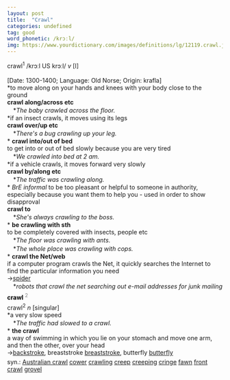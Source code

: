 ```yaml
---
layout: post
title:  "Crawl"
categories: undefined
tag: good
word_phonetic: /krɔːl/
img: https://www.yourdictionary.com/images/definitions/lg/12119.crawl.jpg
---
```

<DIV style="MARGIN: 0px 0px 5px">crawl<SUP>1</SUP> /krɔːl US krɔːl/ <I>v</I> [I] <BR><BR>[Date: 1300-1400; Language: Old Norse; Origin: krafla]<BR>*to move along on your hands and knees with your body close to the ground<BR><B>crawl along/across etc</B><BR>　*<I>The baby crawled across the floor.</I><BR>*if an insect crawls, it moves using its legs<BR><B>crawl over/up etc</B><BR>　*<I>There's a bug crawling up your leg.</I><BR>* <B>crawl into/out of bed</B><BR>to get into or out of bed slowly because you are very tired<BR>　*<I>We crawled into bed at 2 am.</I><BR>*if a vehicle crawls, it moves forward very slowly<BR><B>crawl by/along etc</B><BR>　*<I>The traffic was crawling along.</I><BR>* <I>BrE informal</I> to be too pleasant or helpful to someone in authority, especially because you want them to help you - used in order to show disapproval<BR><B>crawl to</B><BR>　*<I>She's always crawling to the boss.</I><BR>* <B>be crawling with sth</B><BR>to be completely covered with insects, people etc<BR>　*<I>The floor was crawling with ants.</I><BR>　*<I>The whole place was crawling with cops.</I><BR>* <B>crawl the Net/web</B><BR>if a computer program crawls the Net, it quickly searches the Internet to find the particular information you need<BR>→<A href="{{ site.baseurl }}/spider"><U>spider</U></A><BR>　*<I>robots that crawl the net searching out e-mail addresses for junk mailing</I></DIV>
<DIV style="COLOR: #808080; MARGIN: 0px 0px 5px; LINE-HEIGHT: normal"><SPAN style="FONT-SIZE: 10.5pt; COLOR: #000000; LINE-HEIGHT: normal"><B>crawl</B></SPAN> <SUP style="FONT-SIZE: 83%; LINE-HEIGHT: normal">2</SUP> </DIV>
<DIV style="MARGIN: 0px 0px 5px">crawl<SUP>2</SUP> <I>n</I> [singular] <BR>*a very slow speed<BR>　*<I>The traffic had slowed to a crawl.</I><BR>* <B>the crawl</B><BR>a way of swimming in which you lie on your stomach and move one arm, and then the other, over your head<BR>→<A href="{{ site.baseurl }}/backstroke"><U>backstroke</U></A>, breaststroke <A href="{{ site.baseurl }}/breaststroke"><U>breaststroke</U></A>, butterfly <A href="{{ site.baseurl }}/butterfly"><U>butterfly</U></A></DIV>
<DIV style="MARGIN: 0px 0px 5px">
<DIV style="MARGIN: 4px 0px">syn.: <A href="{{ site.baseurl }}/Australian%20crawl"><U>Australian crawl</U></A> <A href="{{ site.baseurl }}/cower"><U>cower</U></A> <A href="{{ site.baseurl }}/crawling"><U>crawling</U></A> <A href="{{ site.baseurl }}/creep"><U>creep</U></A> <A href="{{ site.baseurl }}/creeping"><U>creeping</U></A> <A href="{{ site.baseurl }}/cringe"><U>cringe</U></A> <A href="{{ site.baseurl }}/fawn"><U>fawn</U></A> <A href="{{ site.baseurl }}/front%20crawl"><U>front crawl</U></A> <A href="{{ site.baseurl }}/grovel"><U>grovel</U></A></DIV></DIV>
